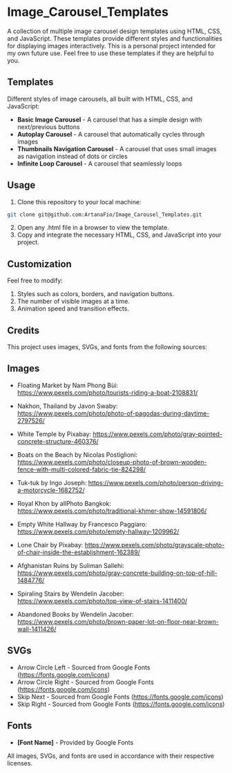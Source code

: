 # Image_Carousel_Templates

A collection of multiple image carousel design templates using HTML, CSS, and JavaScript. These templates provide different styles and functionalities for displaying images interactively. This is a personal project intended for my own future use. Feel free to use these templates if they are helpful to you.

## Templates

Different styles of image carousels, all built with HTML, CSS, and JavaScript:

- **Basic Image Carousel** - A carousel that has a simple design with next/previous buttons
- **Autoplay Carousel**  -  A carousel that automatically cycles through images
- **Thumbnails Navigation Carousel** - A carousel that uses small images as navigation instead of dots or circles
- **Infinite Loop Carousel** - A carousel that seamlessly loops

## Usage

1. Clone this repository to your local machine:
```sh
git clone git@github.com:ArtanaFio/Image_Carousel_Templates.git
```
2. Open any .html file in a browser to view the template.
3. Copy and integrate the necessary HTML, CSS, and JavaScript into your project.

## Customization

Feel free to modify:

1. Styles such as colors, borders, and navigation buttons.
2. The number of visible images at a time.
3. Animation speed and transition effects.

## Credits

This project uses images, SVGs, and fonts from the following sources:

## Images

- Floating Market by Nam Phong Bùi: https://www.pexels.com/photo/tourists-riding-a-boat-2108831/
- Nakhon, Thailand by Javon Swaby: https://www.pexels.com/photo/photo-of-pagodas-during-daytime-2797526/
- White Temple by Pixabay: https://www.pexels.com/photo/gray-pointed-concrete-structure-460376/
- Boats on the Beach by Nicolas Postiglioni: https://www.pexels.com/photo/closeup-photo-of-brown-wooden-fence-with-multi-colored-fabric-tie-824298/
- Tuk-tuk by Ingo Joseph: https://www.pexels.com/photo/person-driving-a-motorcycle-1682752/
- Royal Khon by allPhoto Bangkok: https://www.pexels.com/photo/traditional-khmer-show-14591806/

- Empty White Hallway by Francesco Paggiaro: https://www.pexels.com/photo/empty-hallway-1209962/
- Lone Chair by Pixabay: https://www.pexels.com/photo/grayscale-photo-of-chair-inside-the-establishment-162389/
- Afghanistan Ruins  by Suliman Sallehi: https://www.pexels.com/photo/gray-concrete-building-on-top-of-hill-1484776/
- Spiraling Stairs by Wendelin Jacober: https://www.pexels.com/photo/top-view-of-stairs-1411400/
- Abandoned Books by Wendelin Jacober: https://www.pexels.com/photo/brown-paper-lot-on-floor-near-brown-wall-1411426/


## SVGs

- Arrow Circle Left - Sourced from Google Fonts (https://fonts.google.com/icons)
- Arrow Circle Right - Sourced from Google Fonts (https://fonts.google.com/icons)
- Skip Next - Sourced from Google Fonts (https://fonts.google.com/icons)
- Skip Right - Sourced from Google Fonts (https://fonts.google.com/icons)

## Fonts

- **[Font Name]** - Provided by Google Fonts

All images, SVGs, and fonts are used in accordance with their respective licenses.